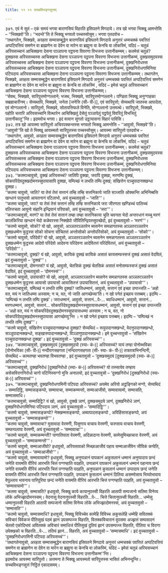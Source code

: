 ```yaml
---
title: ११ ११ सच्चविभङ्गसुत्तम्

---
```


३७१. एवं मे सुतं – एकं समयं भगवा बाराणसियं विहरति इसिपतने मिगदाये। तत्र खो भगवा भिक्खू आमन्तेसि – ‘‘भिक्खवो’’ति। ‘‘भदन्ते’’ति ते भिक्खू भगवतो पच्चस्सोसुम्। भगवा एतदवोच –  
‘‘तथागतेन, भिक्खवे, अरहता सम्मासम्बुद्धेन बाराणसियं इसिपतने मिगदाये अनुत्तरं धम्मचक्कं पवत्तितं अप्पटिवत्तियं समणेन वा ब्राह्मणेन वा देवेन वा मारेन वा ब्रह्मुना वा केनचि वा लोकस्मिं, यदिदं – चतुन्नं अरियसच्चानं आचिक्खना देसना पञ्ञापना पट्ठपना विवरणा विभजना उत्तानीकम्मम्। कतमेसं चतुन्नं? दुक्खस्स अरियसच्चस्स आचिक्खना देसना पञ्ञापना पट्ठपना विवरणा विभजना उत्तानीकम्मं, दुक्खसमुदयस्स अरियसच्चस्स आचिक्खना देसना पञ्ञापना पट्ठपना विवरणा विभजना उत्तानीकम्मं, दुक्खनिरोधस्स अरियसच्चस्स आचिक्खना देसना पञ्ञापना पट्ठपना विवरणा विभजना उत्तानीकम्मं, दुक्खनिरोधगामिनिया पटिपदाय अरियसच्चस्स आचिक्खना देसना पञ्ञापना पट्ठपना विवरणा विभजना उत्तानीकम्मम्। तथागतेन, भिक्खवे, अरहता सम्मासम्बुद्धेन बाराणसियं इसिपतने मिगदाये अनुत्तरं धम्मचक्कं पवत्तितं अप्पटिवत्तियं समणेन वा ब्राह्मणेन वा देवेन वा मारेन वा ब्रह्मुना वा केनचि वा लोकस्मिं , यदिदं – इमेसं चतुन्नं अरियसच्चानं आचिक्खना देसना पञ्ञापना पट्ठपना विवरणा विभजना उत्तानीकम्मम्।  
‘‘सेवथ, भिक्खवे, सारिपुत्तमोग्गल्लाने; भजथ, भिक्खवे, सारिपुत्तमोग्गल्लाने। पण्डिता भिक्खू अनुग्गाहका सब्रह्मचारीनम्। सेय्यथापि, भिक्खवे, जनेता [जनेत्ति (सी॰ पी॰)], एवं सारिपुत्तो; सेय्यथापि जातस्स आपादेता, एवं मोग्गल्लानो। सारिपुत्तो, भिक्खवे, सोतापत्तिफले विनेति, मोग्गल्लानो उत्तमत्थे। सारिपुत्तो, भिक्खवे, पहोति चत्तारि अरियसच्चानि वित्थारेन आचिक्खितुं देसेतुं पञ्ञापेतुं पट्ठपेतुं विवरितुं विभजितुं उत्तानीकातु’’न्ति। इदमवोच भगवा। इदं वत्वान सुगतो उट्ठायासना विहारं पाविसि।  
३७२. तत्र खो आयस्मा सारिपुत्तो अचिरपक्कन्तस्स भगवतो भिक्खू आमन्तेसि – ‘‘आवुसो, भिक्खवे’’ति। ‘‘आवुसो’’ति खो ते भिक्खू आयस्मतो सारिपुत्तस्स पच्चस्सोसुम्। आयस्मा सारिपुत्तो एतदवोच –  
‘‘तथागतेन, आवुसो, अरहता सम्मासम्बुद्धेन बाराणसियं इसिपतने मिगदाये अनुत्तरं धम्मचक्कं पवत्तितं अप्पटिवत्तियं समणेन वा ब्राह्मणेन वा देवेन वा मारेन वा ब्रह्मुना वा केनचि वा लोकस्मिं, यदिदं – चतुन्नं अरियसच्चानं आचिक्खना देसना पञ्ञापना पट्ठपना विवरणा विभजना उत्तानीकम्मम्। कतमेसं चतुन्नं? दुक्खस्स अरियसच्चस्स आचिक्खना देसना पञ्ञापना पट्ठपना विवरणा विभजना उत्तानीकम्मं, दुक्खसमुदयस्स अरियसच्चस्स आचिक्खना देसना पञ्ञापना पट्ठपना विवरणा विभजना उत्तानीकम्मं, दुक्खनिरोधस्स अरियसच्चस्स आचिक्खना देसना पञ्ञापना पट्ठपना विवरणा विभजना उत्तानीकम्मं, दुक्खनिरोधगामिनिया पटिपदाय अरियसच्चस्स आचिक्खना देसना पञ्ञापना पट्ठपना विवरणा विभजना उत्तानीकम्मम्।  
३७३. ‘‘कतमञ्चावुसो, दुक्खं अरियसच्चं? जातिपि दुक्खा, जरापि दुक्खा, मरणम्पि दुक्खं, सोकपरिदेवदुक्खदोमनस्सुपायासापि दुक्खा, यम्पिच्छं न लभति तम्पि दुक्खं; संखित्तेन पञ्चुपादानक्खन्धा दुक्खा।  
‘‘कतमा चावुसो, जाति? या तेसं तेसं सत्तानं तम्हि तम्हि सत्तनिकाये जाति सञ्जाति ओक्कन्ति अभिनिब्बत्ति खन्धानं पातुभावो आयतनानं पटिलाभो, अयं वुच्चतावुसो – ‘जाति’’’।  
‘‘कतमा चावुसो, जरा? या तेसं तेसं सत्तानं तम्हि तम्हि सत्तनिकाये जरा जीरणता खण्डिच्चं पालिच्चं वलित्तचता आयुनो संहानि इन्द्रियानं परिपाको, अयं वुच्चतावुसो – ‘जरा’’’।  
‘‘कतमञ्चावुसो, मरणं? या तेसं तेसं सत्तानं तम्हा तम्हा सत्तनिकाया चुति चवनता भेदो अन्तरधानं मच्चु मरणं कालंकिरिया खन्धानं भेदो कळेवरस्स निक्खेपो जीवितिन्द्रियस्सुपच्छेदो, इदं वुच्चतावुसो – ‘मरणं’’’।  
‘‘कतमो चावुसो, सोको? यो खो, आवुसो, अञ्ञतरञ्ञतरेन ब्यसनेन समन्नागतस्स अञ्ञतरञ्ञतरेन दुक्खधम्मेन फुट्ठस्स सोको सोचना सोचितत्तं अन्तोसोको अन्तोपरिसोको, अयं वुच्चतावुसो – ‘सोको’’’।  
‘‘कतमो चावुसो, परिदेवो? यो खो, आवुसो, अञ्ञतरञ्ञतरेन ब्यसनेन समन्नागतस्स अञ्ञतरञ्ञतरेन दुक्खधम्मेन फुट्ठस्स आदेवो परिदेवो आदेवना परिदेवना आदेवितत्तं परिदेवितत्तं, अयं वुच्चतावुसो – ‘परिदेवो’’’।  
‘‘कतमञ्चावुसो, दुक्खं? यं खो, आवुसो, कायिकं दुक्खं कायिकं असातं कायसम्फस्सजं दुक्खं असातं वेदयितं, इदं वुच्चतावुसो – ‘दुक्खं’’’।  
‘‘कतमञ्चावुसो, दोमनस्सं? यं खो, आवुसो, चेतसिकं दुक्खं चेतसिकं असातं मनोसम्फस्सजं दुक्खं असातं वेदयितं, इदं वुच्चतावुसो – ‘दोमनस्सं’’’।  
‘‘कतमो चावुसो, उपायासो? यो खो, आवुसो, अञ्ञतरञ्ञतरेन ब्यसनेन समन्नागतस्स अञ्ञतरञ्ञतरेन दुक्खधम्मेन फुट्ठस्स आयासो उपायासो आयासितत्तं उपायासितत्तं, अयं वुच्चतावुसो – ‘उपायासो’’’।  
‘‘कतमञ्चावुसो, यम्पिच्छं न लभति तम्पि दुक्खं? जातिधम्मानं, आवुसो, सत्तानं एवं इच्छा उप्पज्जति – ‘अहो वत, मयं न जातिधम्मा अस्साम; न च, वत, नो जाति आगच्छेय्या’ति। न खो पनेतं इच्छाय पत्तब्बम्। इदम्पि – ‘यम्पिच्छं न लभति तम्पि दुक्खं’। जराधम्मानं, आवुसो, सत्तानं…पे॰… ब्याधिधम्मानं, आवुसो, सत्तानं… मरणधम्मानं, आवुसो, सत्तानं… सोकपरिदेवदुक्खदोमनस्सुपायासधम्मानं, आवुसो, सत्तानं एवं इच्छा उप्पज्जति – ‘अहो वत, मयं न सोकपरिदेवदुक्खदोमनस्सुपायासधम्मा अस्साम ; न च, वत, नो सोकपरिदेवदुक्खदोमनस्सुपायासा आगच्छेय्यु’न्ति । न खो पनेतं इच्छाय पत्तब्बम्। इदम्पि – ‘यम्पिच्छं न लभति तम्पि दुक्खं’’’।  
‘‘कतमे चावुसो, संखित्तेन पञ्चुपादानक्खन्धा दुक्खा? सेय्यथिदं – रूपुपादानक्खन्धो, वेदनुपादानक्खन्धो, सञ्ञुपादानक्खन्धो, सङ्खारुपादानक्खन्धो, विञ्ञाणुपादानक्खन्धो। इमे वुच्चन्तावुसो – ‘संखित्तेन पञ्चुपादानक्खन्धा दुक्खा’। इदं वुच्चतावुसो – ‘दुक्खं अरियसच्चं’’’।  
३७४. ‘‘कतमञ्चावुसो, दुक्खसमुदयं [दुक्खसमुदयो (स्या॰ कं॰)] अरियसच्चं? यायं तण्हा पोनोब्भविका [पोनोभविका (सी॰ पी॰)] नन्दीरागसहगता [नन्दिरागसहगता (सी॰ स्या॰ कं॰ पी॰)] तत्रतत्राभिनन्दिनी, सेय्यथिदं – कामतण्हा भवतण्हा विभवतण्हा , इदं वुच्चतावुसो – ‘दुक्खसमुदयं [दुक्खसमुदयो (स्या॰ कं॰)] अरियसच्चं’’’।  
‘‘कतमञ्चावुसो, दुक्खनिरोधं [दुक्खनिरोधो (स्या॰ कं॰)] अरियसच्चं? यो तस्सायेव तण्हाय असेसविरागनिरोधो चागो पटिनिस्सग्गो मुत्ति अनालयो, इदं वुच्चतावुसो – ‘दुक्खनिरोधं [दुक्खनिरोधो (स्या॰ कं॰)] अरियसच्चं’’’।  
३७५. ‘‘कतमञ्चावुसो, दुक्खनिरोधगामिनी पटिपदा अरियसच्चं? अयमेव अरियो अट्ठङ्गिको मग्गो, सेय्यथिदं – सम्मादिट्ठि, सम्मासङ्कप्पो, सम्मावाचा, सम्माकम्मन्तो, सम्माआजीवो, सम्मावायामो, सम्मासति, सम्मासमाधि।  
‘‘कतमाचावुसो, सम्मादिट्ठि? यं खो, आवुसो, दुक्खे ञाणं, दुक्खसमुदये ञाणं, दुक्खनिरोधे ञाणं, दुक्खनिरोधगामिनिया पटिपदाय ञाणं, अयं वुच्चतावुसो – ‘सम्मादिट्ठि’’’।  
‘‘कतमो चावुसो, सम्मासङ्कप्पो? नेक्खम्मसङ्कप्पो, अब्यापादसङ्कप्पो , अविहिंसासङ्कप्पो, अयं वुच्चतावुसो – ‘सम्मासङ्कप्पो’’’।  
‘‘कतमा चावुसो, सम्मावाचा? मुसावादा वेरमणी, पिसुणाय वाचाय वेरमणी, फरुसाय वाचाय वेरमणी, सम्फप्पलापा वेरमणी, अयं वुच्चतावुसो – ‘सम्मावाचा’’’।  
‘‘कतमो चावुसो, सम्माकम्मन्ती? पाणातिपाता वेरमणी, अदिन्नादाना वेरमणी, कामेसुमिच्छाचारा वेरमणी, अयं वुच्चतावुसो – ‘सम्माकम्मन्तो’’’।  
‘‘कतमो चावुसो, सम्माआजीवो? इधावुसो, अरियसावको मिच्छाआजीवं पहाय सम्माआजीवेन जीविकं कप्पेति, अयं वुच्चतावुसो – ‘सम्माआजीवो’’’।  
‘‘कतमो चावुसो, सम्मावायामो? इधावुसो, भिक्खु अनुप्पन्नानं पापकानं अकुसलानं धम्मानं अनुप्पादाय छन्दं जनेति वायमति वीरियं आरभति चित्तं पग्गण्हाति पदहति, उप्पन्नानं पापकानं अकुसलानं धम्मानं पहानाय छन्दं जनेति वायमति वीरियं आरभति चित्तं पग्गण्हाति पदहति, अनुप्पन्नानं कुसलानं धम्मानं उप्पादाय छन्दं जनेति वायमति वीरियं आरभति चित्तं पग्गण्हाति पदहति, उप्पन्नानं कुसलानं धम्मानं ठितिया असम्मोसाय भिय्योभावाय वेपुल्लाय भावनाय पारिपूरिया छन्दं जनेति वायमति वीरियं आरभति चित्तं पग्गण्हाति पदहति, अयं वुच्चतावुसो – ‘सम्मावायामो’’’।  
‘‘कतमा चावुसो, सम्मासति? इधावुसो, भिक्खु काये कायानुपस्सी विहरति आतापी सम्पजानो सतिमा विनेय्य लोके अभिज्झादोमनस्सम्। वेदनासु वेदनानुपस्सी विहरति…पे॰… चित्ते चित्तानुपस्सी विहरति… धम्मेसु धम्मानुपस्सी विहरति आतापी सम्पजानो सतिमा विनेय्य लोके अभिज्झादोमनस्सं, अयं वुच्चतावुसो – ‘सम्मासति’’’।  
‘‘कतमो चावुसो, सम्मासमाधि? इधावुसो, भिक्खु विविच्चेव कामेहि विविच्च अकुसलेहि धम्मेहि सवितक्कं सविचारं विवेकजं पीतिसुखं पठमं झानं उपसम्पज्ज विहरति, वितक्कविचारानं वूपसमा अज्झत्तं सम्पसादनं चेतसो एकोदिभावं अवितक्कं अविचारं समाधिजं पीतिसुखं दुतियं झानं उपसम्पज्ज विहरति, पीतिया च विरागा उपेक्खको च विहरति…पे॰… ततियं झानं… विहरति, अयं वुच्चतावुसो – ‘सम्मासमाधि’। इदं वुच्चतावुसो – ‘दुक्खनिरोधगामिनी पटिपदा अरियसच्चं’’’।  
‘‘तथागतेनावुसो, अरहता सम्मासम्बुद्धेन बाराणसियं इसिपतने मिगदाये अनुत्तरं धम्मचक्कं पवत्तितं अप्पटिवत्तियं समणेन वा ब्राह्मणेन वा देवेन वा मारेन वा ब्रह्मुना वा केनचि वा लोकस्मिं, यदिदं – इमेसं चतुन्नं अरियसच्चानं आचिक्खना देसना पञ्ञापना पट्ठपना विवरणा विभजना उत्तानीकम्म’’न्ति।  
इदमवोच आयस्मा सारिपुत्तो। अत्तमना ते भिक्खू आयस्मतो सारिपुत्तस्स भासितं अभिनन्दुन्ति।  
सच्चविभङ्गसुत्तं निट्ठितं एकादसमम्।  

